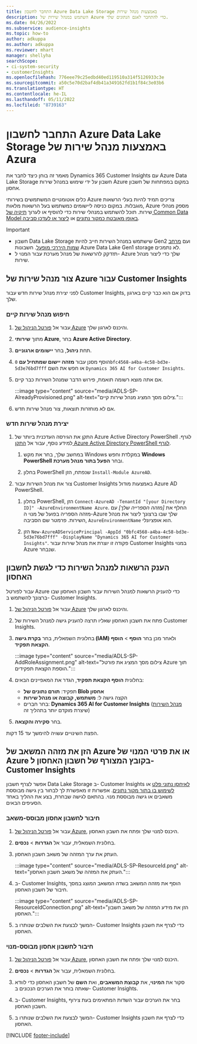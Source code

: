 ```yaml
---
title: התחבר לחשבון Azure Data Lake Storage באמצעות מנהל שירות
description: השתמש במנהל שירות של Azure כדי להתחבר לאגם הנתונים שלך.
ms.date: 04/26/2022
ms.subservice: audience-insights
ms.topic: how-to
author: adkuppa
ms.author: adkuppa
ms.reviewer: mhart
manager: shellyha
searchScope:
- ci-system-security
- customerInsights
ms.openlocfilehash: 776eee79c25edbd40ed119510a314f5126933c3e
ms.sourcegitcommit: a50c5e70d2baf4db41a349162fd1b1f84c3e03b6
ms.translationtype: HT
ms.contentlocale: he-IL
ms.lasthandoff: 05/11/2022
ms.locfileid: "8739163"
---
```

# <a name="connect-to-an-azure-data-lake-storage-account-by-using-an-azure-service-principal"></a>התחבר לחשבון Azure Data Lake Storage באמצעות מנהל שירות של Azura

מאמר זה בוחן כיצד לחבר את Dynamics 365 Customer Insights עם Azure Data Lake Storage חשבון על ידי שימוש במנהל שירות Azure במקום במפתחות של חשבון אחסון. 

כלים אוטומטיים המשתמשים בשירותי Azure צריכים תמיד להיות בעלי הרשאות מוגבלות. במקום כניסה ליישומים כמשתמש בעל הרשאות מלאות, Azure מספק מנהלי שירות. תוכל להשתמש במנהלי שירות כדי להוסיף או לערוך [תיקיה של Common Data Model באופן מאובטח כמקור נתונים](connect-common-data-model.md) או [ליצור או לעדכן סביבה](create-environment.md).

> [!IMPORTANT]
> - חשבון Data Lake Storage שישתמש במנהל השירות חייב להיות Gen2 ועם [מרחב שמות היררכי מופעל](/azure/storage/blobs/data-lake-storage-namespace). חשבונות Azure Data Lake Gen1 storage לא נתמכים.
> - תזדקק להרשאות של מנהל מערכת עבור המנוי ל- Azure שלך כדי ליצור מנהל שירות.

## <a name="create-an-azure-service-principal-for-customer-insights"></a>צור מנהל שירות של Azure עבור Customer Insights

לפני יצירת מנהל שירות חדש עבור Customer Insights, בדוק אם הוא כבר קיים בארגון שלך.

### <a name="look-for-an-existing-service-principal"></a>חיפוש מנהל שירות קיים

1. עבור אל [פורטל הניהול של Azure](https://portal.azure.com) והיכנס לארגון שלך.

2. מתוך **שירותי Azure**, בחר **Azure Active Directory**.

3. תחת **ניהול**, בחר **יישומים ארגוניים**.

4. הוסף מסנן עבור **מזהה יישום שמתחיל עם** `0bfc4568-a4ba-4c58-bd3e-5d3e76bd7fff` או חפש את השם `Dynamics 365 AI for Customer Insights`.

5. אם אתה מוצא רשומה תואמת, פירוש הדבר שמנהל השירות כבר קיים. 
   
   :::image type="content" source="media/ADLS-SP-AlreadyProvisioned.png" alt-text="צילום מסך המציג מנהל שירות קיים.":::
   
6. אם לא מוחזרות תוצאות, צור מנהל שירות חדש.

### <a name="create-a-new-service-principal"></a>יצירת מנהל שירות חדש

1. התקן את הגירסה העדכנית ביותר של Azure Active Directory PowerShell לגרף. למידע נוסף, עבור אל [התקן Azure Active Directory PowerShell לגרף](/powershell/azure/active-directory/install-adv2).

   1. במחשב שלך, בחר את מקש Windows במקלדת וחפש **Windows PowerShell‎** ובחר **הפעל בתור מנהל מערכת**.
   
   1. בחלון PowerShell שנפתח, הזן `Install-Module AzureAD`.

2. צור את מנהל השירות עבור Customer Insights באמצעות מודול Azure AD PowerShell.

   1. בחלון PowerShell, הזן `Connect-AzureAD -TenantId "[your Directory ID]" -AzureEnvironmentName Azure`. החלף את *[מזהה הספרייה שלך]* עם מזהה הספריה בפועל של מנוי ה-Azure שלך שבו ברצונך ליצור את מנהל השירות. פרמטר שם הסביבה, `AzureEnvironmentName` הוא אופציונלי.
  
   1. הזן `New-AzureADServicePrincipal -AppId "0bfc4568-a4ba-4c58-bd3e-5d3e76bd7fff" -DisplayName "Dynamics 365 AI for Customer Insights"`. פקודה זו יוצרת את מנהל שירות עבור Customer Insights במנוי Azure שנבחר. 

## <a name="grant-permissions-to-the-service-principal-to-access-the-storage-account"></a>הענק הרשאות למנהל השירות כדי לגשת לחשבון האחסון

עבור לפורטל Azure כדי להעניק הרשאות למנהל השירות עבור חשבון האחסון שבו ברצונך להשתמש ב- Customer Insights.

1. עבור אל [פורטל הניהול של Azure](https://portal.azure.com) והיכנס לארגון שלך.

1. פתח את חשבון האחסון שאליו תרצה להעניק גישה למנהל השירות של Customer Insights.

1. בחלונית השמאלית, בחר **בקרת גישה (IAM)** ולאחר מכן בחר **הוסף** > **הוסף הקצאת תפקיד**.

   :::image type="content" source="media/ADLS-SP-AddRoleAssignment.png" alt-text="צילום מסך המציג את פורטל Azure תוך הוספת הקצאת תפקידים.":::

1. בחלונית **הוסף הקצאת תפקיד**, הגדר את המאפיינים הבאים:
   - תפקיד: **תורם נתונים של Blob אחסון**
   - הקצה גישה ל: **משתמש, קבוצה או מנהל שירות**
   - בחר חברים: **Dynamics 365 AI for Customer Insights** ([מנהל השירות](#create-a-new-service-principal) שיצרת מוקדם יותר בתהליך זה)

1.  בחר **סקירה והקצאה**.

הפצת השינויים עשויה להימשך עד 15 דקות.

## <a name="enter-the-azure-resource-id-or-the-azure-subscription-details-in-the-storage-account-attachment-to-customer-insights"></a>הזן את מזהה המשאב של Azure או את פרטי המנוי של Azure בקובץ המצורף של חשבון האחסון ל- Customer Insights

אפשר לצרף חשבון Data Lake Storage ב- Customer Insights [לאיחסן נתוני פלט](manage-environments.md) או [לשימוש בו בתור מקור נתונים](connect-dataverse-managed-lake.md). אפשרות זו מאפשרת לך לבחור בין גישה מבוססת משאבים או גישה מבוססת מנוי. בהתאם לגישה שבחרת, בצע את ההליך באחד הסעיפים הבאים.

### <a name="resource-based-storage-account-connection"></a>חיבור לחשבון אחסון מבוסס-משאב

1. עבור אל [פורטל הניהול של Azure](https://portal.azure.com), היכנס למנוי שלך ופתח את חשבון האחסון.

1. בחלונית השמאלית, עבור אל **הגדרות** > **נכסים**.

1. העתק את ערך המזהה של משאב חשבון האחסון.

   :::image type="content" source="media/ADLS-SP-ResourceId.png" alt-text="העתק את המזהה של משאב חשבון האחסון.":::

1. ב- Customer Insights, הוסף את מזהה המשאב בשדה המשאב המוצג במסך חיבור של חשבון האחסון.

   :::image type="content" source="media/ADLS-SP-ResourceIdConnection.png" alt-text="הזן את מידע המזהה של משאב חשבון האחסון.":::   

1. המשך לבצעת את השלבים שנותרו ב- Customer Insights כדי לצרף את חשבון האחסון.

### <a name="subscription-based-storage-account-connection"></a>חיבור לחשבון אחסון מבוסס-מנוי

1. עבור אל [פורטל הניהול של Azure](https://portal.azure.com), היכנס למנוי שלך ופתח את חשבון האחסון.

1. בחלונית השמאלית, עבור אל **הגדרות** > **נכסים**.

1. סקור את **המינוי**, את **קבוצת המשאבים**, ואת **השם** של חשבון האחסון כדי לוודא שאתה בוחר את הערכים הנכונים ב- Customer Insights.

1. ב- Customer Insights, בחר את הערכים עבור השדות המתאימים בעת צירוף חשבון האחסון.

1. המשך לבצעת את השלבים שנותרו ב- Customer Insights כדי לצרף את חשבון האחסון.


[!INCLUDE [footer-include](includes/footer-banner.md)]